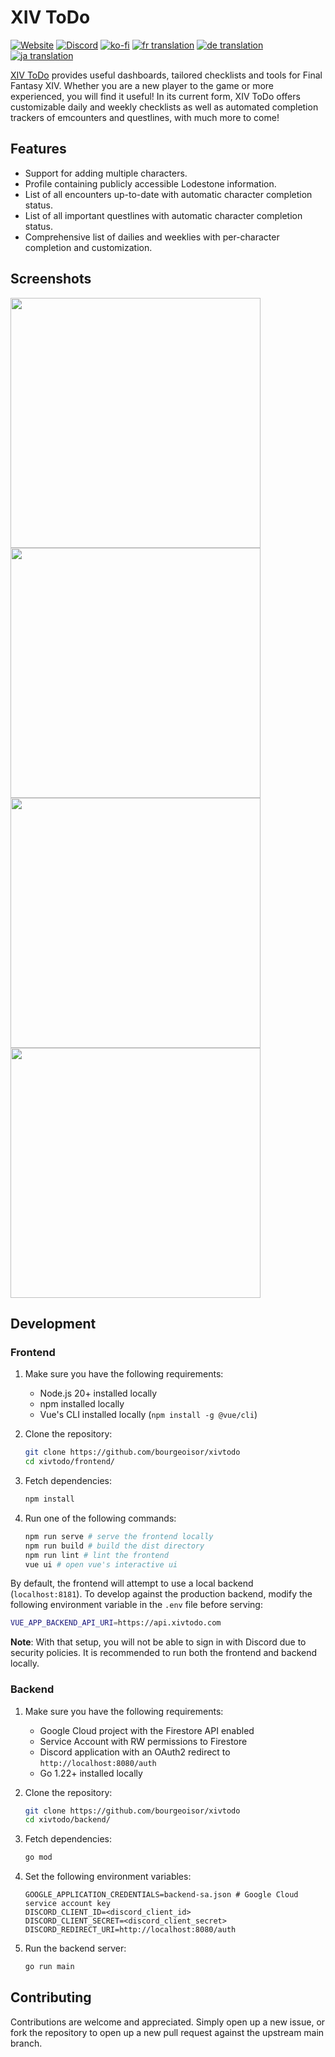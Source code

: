 # XIV ToDo

[![Website](https://img.shields.io/website?url=https%3A%2F%2Fxivtodo.com)](https://xivtodo.com/)
[![Discord](https://img.shields.io/discord/946996969354690600?label=discord)](https://discord.gg/zfzhKhG3zj)
[![ko-fi](https://img.shields.io/badge/buy%20me%20a%20coffee!-donate-success)](https://ko-fi.com/V7V569BFY)
[![fr translation](https://img.shields.io/badge/dynamic/json?color=blue&label=fr&style=flat&logo=crowdin&query=%24.progress.1.data.translationProgress&url=https%3A%2F%2Fbadges.awesome-crowdin.com%2Fstats-15746609-575411.json)](https://crowdin.com/project/xiv-todo)
[![de translation](https://img.shields.io/badge/dynamic/json?color=blue&label=de&style=flat&logo=crowdin&query=%24.progress.0.data.translationProgress&url=https%3A%2F%2Fbadges.awesome-crowdin.com%2Fstats-15746609-575411.json)](https://crowdin.com/project/xiv-todo)
[![ja translation](https://img.shields.io/badge/dynamic/json?color=blue&label=ja&style=flat&logo=crowdin&query=%24.progress.2.data.translationProgress&url=https%3A%2F%2Fbadges.awesome-crowdin.com%2Fstats-15746609-575411.json)](https://crowdin.com/project/xiv-todo)

[XIV ToDo](https://xivtodo.com) provides useful dashboards, tailored checklists and tools for Final Fantasy XIV. Whether you are a new player to the game or more experienced, you will find it useful! In its current form, XIV ToDo offers customizable daily and weekly checklists as well as automated completion trackers of emcounters and questlines, with much more to come!

## Features

- Support for adding multiple characters.
- Profile containing publicly accessible Lodestone information.
- List of all encounters up-to-date with automatic character completion status.
- List of all important questlines with automatic character completion status.
- Comprehensive list of dailies and weeklies with per-character completion and customization.

## Screenshots

<img src="https://user-images.githubusercontent.com/3271352/231013111-2b3e6dcb-7efa-4628-9998-39d869658d5b.png" width=400 /> <img src="https://user-images.githubusercontent.com/3271352/231013112-eaf34cc8-3b6a-4180-b90e-c6825eec787a.png" width=400 /> <img src="https://user-images.githubusercontent.com/3271352/231013106-2c46d733-ffeb-49b1-b574-e322083ba506.png" width=400 /> <img src="https://user-images.githubusercontent.com/3271352/231013109-e77d2faf-6bdd-4f0b-95d5-0f4c6aab4c16.png" width=400 />

## Development

### Frontend

1. Make sure you have the following requirements:
   - Node.js 20+ installed locally
   - npm installed locally
   - Vue's CLI installed locally (`npm install -g @vue/cli`)

2. Clone the repository:
   ```sh
   git clone https://github.com/bourgeoisor/xivtodo
   cd xivtodo/frontend/
   ```

3. Fetch dependencies:
   ```sh
   npm install
   ```

4. Run one of the following commands:
   ```sh
   npm run serve # serve the frontend locally
   npm run build # build the dist directory
   npm run lint # lint the frontend
   vue ui # open vue's interactive ui
   ```

By default, the frontend will attempt to use a local backend (`localhost:8181`). To develop against the production backend, modify the following environment variable in the `.env` file before serving:
```sh
VUE_APP_BACKEND_API_URI=https://api.xivtodo.com
```

**Note**: With that setup, you will not be able to sign in with Discord due to security policies. It is recommended to run both the frontend and backend locally.

### Backend

1. Make sure you have the following requirements:
   - Google Cloud project with the Firestore API enabled
   - Service Account with RW permissions to Firestore
   - Discord application with an OAuth2 redirect to `http://localhost:8080/auth`
   - Go 1.22+ installed locally

2. Clone the repository:
   ```sh
   git clone https://github.com/bourgeoisor/xivtodo
   cd xivtodo/backend/
   ```

3. Fetch dependencies:
   ```sh
   go mod
   ```

4. Set the following environment variables:
   ```
   GOOGLE_APPLICATION_CREDENTIALS=backend-sa.json # Google Cloud service account key
   DISCORD_CLIENT_ID=<discord_client_id>
   DISCORD_CLIENT_SECRET=<discord_client_secret>
   DISCORD_REDIRECT_URI=http://localhost:8080/auth
   ```

5. Run the backend server:
   ```sh
   go run main
   ```

## Contributing

Contributions are welcome and appreciated. Simply open up a new issue, or fork the repository to open up a new pull request against the upstream main branch.
